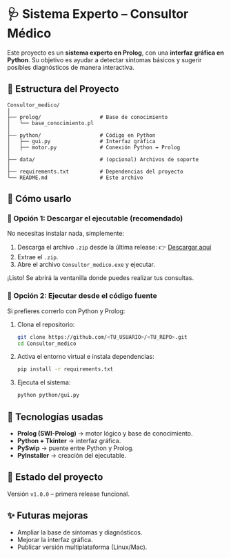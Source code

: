 # 🩺 Sistema Experto – Consultor Médico

Este proyecto es un **sistema experto en Prolog**, con una **interfaz gráfica en Python**. Su objetivo es ayudar a detectar síntomas básicos y sugerir posibles diagnósticos de manera interactiva.

## 📂 Estructura del Proyecto

```
Consultor_medico/
│
├── prolog/                   # Base de conocimiento
│   └── base_conocimiento.pl
│
├── python/                   # Código en Python
│   ├── gui.py                # Interfaz gráfica
│   ├── motor.py              # Conexión Python ↔ Prolog
│
├── data/                     # (opcional) Archivos de soporte
│
├── requirements.txt          # Dependencias del proyecto
└── README.md                 # Este archivo
```

## 🚀 Cómo usarlo

### 🔹 Opción 1: Descargar el ejecutable (recomendado)

No necesitas instalar nada, simplemente:

1. Descarga el archivo `.zip` desde la última release:
   👉 [Descargar aquí](https://github.com/maricielo-hc/Consultor_medico/releases/download/v1.0.0/Consultor_medico.zip)
2. Extrae el `.zip`.
3. Abre el archivo `Consultor_medico.exe` y ejecutar.

¡Listo! Se abrirá la ventanilla donde puedes realizar tus consultas.

### 🔹 Opción 2: Ejecutar desde el código fuente

Si prefieres correrlo con Python y Prolog:

1. Clona el repositorio:

   ```bash
   git clone https://github.com/<TU_USUARIO>/<TU_REPO>.git
   cd Consultor_medico
   ```
2. Activa el entorno virtual e instala dependencias:

   ```bash
   pip install -r requirements.txt
   ```
3. Ejecuta el sistema:

   ```bash
   python python/gui.py
   ```

## 🧠 Tecnologías usadas

* **Prolog (SWI-Prolog)** → motor lógico y base de conocimiento.
* **Python + Tkinter** → interfaz gráfica.
* **PySwip** → puente entre Python y Prolog.
* **PyInstaller** → creación del ejecutable.

## 📌 Estado del proyecto

Versión `v1.0.0` – primera release funcional.

## ✨ Futuras mejoras

* Ampliar la base de síntomas y diagnósticos.
* Mejorar la interfaz gráfica.
* Publicar versión multiplataforma (Linux/Mac).
